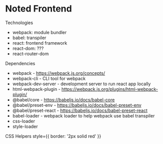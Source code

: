 # Noted Frontend


Technologies
- webpack: module bundler
- babel: transpiler
- react: frontend framework
- react-dom: ???
- react-router-dom

Dependencies
- webpack - https://webpack.js.org/concepts/
- webpack-cli - CLI tool for webpack
- webpack-dev-server - development server to run react app locally
- html-webpack-plugin - https://webpack.js.org/plugins/html-webpack-plugin/
- @babel/core - https://babeljs.io/docs/babel-core
- @babel/preset-env - https://babeljs.io/docs/babel-preset-env
- @babel/preset-react - https://babeljs.io/docs/babel-preset-react
- babel-loader - webpack loader to help webpack use babel transpiler
- css-loader 
- style-loader 


CSS Helpers
style={{ border: '2px solid red' }}